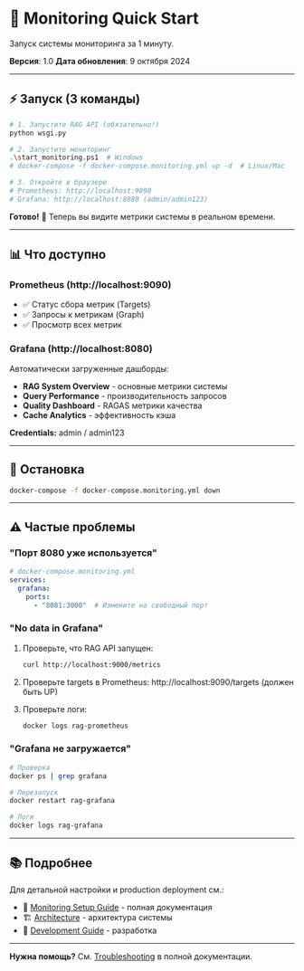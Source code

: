 # 🚀 Monitoring Quick Start

Запуск системы мониторинга за 1 минуту.

**Версия**: 1.0
**Дата обновления**: 9 октября 2024

---

## ⚡ Запуск (3 команды)

```bash
# 1. Запустите RAG API (обязательно!)
python wsgi.py

# 2. Запустите мониторинг
.\start_monitoring.ps1  # Windows
# docker-compose -f docker-compose.monitoring.yml up -d  # Linux/Mac

# 3. Откройте в браузере
# Prometheus: http://localhost:9090
# Grafana: http://localhost:8080 (admin/admin123)
```

**Готово!** 🎉 Теперь вы видите метрики системы в реальном времени.

---

## 📊 Что доступно

### Prometheus (http://localhost:9090)
- ✅ Статус сбора метрик (Targets)
- ✅ Запросы к метрикам (Graph)
- ✅ Просмотр всех метрик

### Grafana (http://localhost:8080)
Автоматически загруженные дашборды:
- **RAG System Overview** - основные метрики системы
- **Query Performance** - производительность запросов
- **Quality Dashboard** - RAGAS метрики качества
- **Cache Analytics** - эффективность кэша

**Credentials:** admin / admin123

---

## 🛑 Остановка

```bash
docker-compose -f docker-compose.monitoring.yml down
```

---

## ⚠️ Частые проблемы

### "Порт 8080 уже используется"

```yaml
# docker-compose.monitoring.yml
services:
  grafana:
    ports:
      - "8081:3000"  # Измените на свободный порт
```

### "No data in Grafana"

1. Проверьте, что RAG API запущен:
   ```bash
   curl http://localhost:9000/metrics
   ```

2. Проверьте targets в Prometheus:
   http://localhost:9090/targets (должен быть UP)

3. Проверьте логи:
   ```bash
   docker logs rag-prometheus
   ```

### "Grafana не загружается"

```bash
# Проверка
docker ps | grep grafana

# Перезапуск
docker restart rag-grafana

# Логи
docker logs rag-grafana
```

---

## 📚 Подробнее

Для детальной настройки и production deployment см.:
- 📖 [Monitoring Setup Guide](monitoring_setup.md) - полная документация
- 🏗️ [Architecture](architecture.md) - архитектура системы
- 🔧 [Development Guide](development_guide.md) - разработка

---

**Нужна помощь?** См. [Troubleshooting](monitoring_setup.md#troubleshooting) в полной документации.
